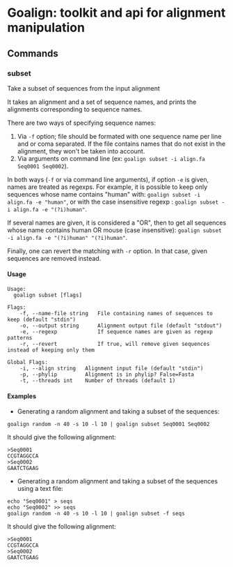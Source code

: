 # Goalign: toolkit and api for alignment manipulation

## Commands

### subset
Take a subset of sequences from the input alignment

It takes an alignment and a set of sequence names, and prints the alignments corresponding to sequence names. 

There are two ways of specifying sequence names:
1) Via `-f` option; file should be formated with one sequence name per line and or coma separated. If the file contains names that do not exist in the alignment, they won't be taken into account.
2) Via arguments on command line (ex: `goalign subset -i align.fa Seq0001 Seq0002`).

In both ways (`-f` or via command line arguments), if option `-e` is given, names are treated as regexps. For example, it is possible to keep only sequences whose name contains "human" with: `goalign subset -i align.fa -e "human"`, or with the case insensitive regexp : `goalign subset -i align.fa -e "(?i)human"`. 

If several names are given, it is considered a "OR", then to get all sequences whose name contains human OR mouse (case insensitive): `goalign subset -i align.fa -e "(?i)human" "(?i)human"`.

Finally, one can revert the matching with `-r` option. In that case, given sequences are removed instead.

#### Usage
```
Usage:
  goalign subset [flags]
  
Flags:
	-f, --name-file string   File containing names of sequences to keep (default "stdin")
	-o, --output string      Alignment output file (default "stdout")
	-e, --regexp             If sequence names are given as regexp patterns
	-r, --revert             If true, will remove given sequences instead of keeping only them
		  
Global Flags:
	-i, --align string   Alignment input file (default "stdin")
	-p, --phylip         Alignment is in phylip? False=Fasta
	-t, --threads int    Number of threads (default 1)
```

#### Examples

* Generating a random alignment and taking a subset of the sequences:
```
goalign random -n 40 -s 10 -l 10 | goalign subset Seq0001 Seq0002
```

It should give the following alignment:
```
>Seq0001
CCGTAGGCCA
>Seq0002
GAATCTGAAG
```

* Generating a random alignment and taking a subset of the sequences using a text file:
```
echo "Seq0001" > seqs
echo "Seq0002" >> seqs
goalign random -n 40 -s 10 -l 10 | goalign subset -f seqs
```

It should give the following alignment:
```
>Seq0001
CCGTAGGCCA
>Seq0002
GAATCTGAAG
```
